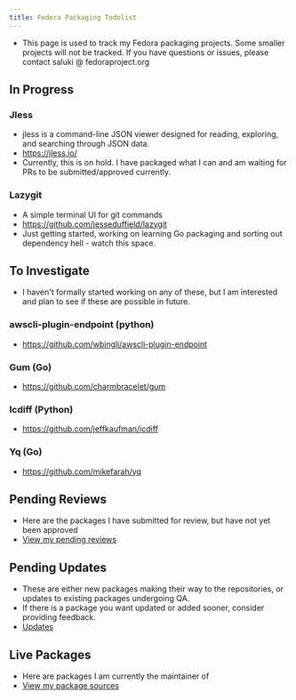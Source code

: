 ```yaml
---
title: Fedora Packaging Todolist
---
```

- This page is used to track my Fedora packaging projects. Some smaller projects will not be tracked. If you have questions or issues, please contact saluki @ fedoraproject.org

## In Progress

### Jless

- jless is a command-line JSON viewer designed for reading, exploring, and searching through JSON data.
- https://jless.io/
- Currently, this is on hold. I have packaged what I can and am waiting for PRs to be submitted/approved currently.

### Lazygit
- A simple terminal UI for git commands 
- https://github.com/jesseduffield/lazygit
- Just getting started, working on learning Go packaging and sorting out dependency hell - watch this space.

## To Investigate

- I haven't formally started working on any of these, but I am interested and plan to see if these are possible in future.

### awscli-plugin-endpoint (python)
- https://github.com/wbingli/awscli-plugin-endpoint

### Gum (Go)
- https://github.com/charmbracelet/gum

### Icdiff (Python)
- https://github.com/jeffkaufman/icdiff

### Yq (Go)
- https://github.com/mikefarah/yq


## Pending Reviews

- Here are the packages I have submitted for review, but have not yet been approved
- [View my pending reviews](https://bugzilla.redhat.com/buglist.cgi?component=Package+Review&email1=fedoraproject.kwudj%40passinbox.com&emailreporter1=1&emailtype1=substring&list_id=13369978&query_format=advanced&status=NEW)


## Pending Updates

- These are either new packages making their way to the repositories, or updates to existing packages undergoing QA.
- If there is a package you want updated or added sooner, consider providing feedback.
- [Updates](https://bodhi.fedoraproject.org/updates/?user=saluki)

## Live Packages

- Here are packages I am currently the maintainer of
- [View my package sources](https://src.fedoraproject.org/user/saluki/projects)

